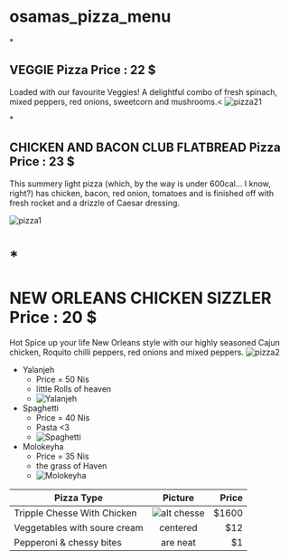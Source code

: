 
# osamas_pizza_menu

*<h2>VEGGIE Pizza Price : 22 $</h2>
Loaded with our favourite Veggies! A delightful combo of fresh spinach, mixed peppers, red onions, sweetcorn and mushrooms.<
![pizza21](https://www.pizzahut.co.uk/restaurants/r/SysSiteAssets/rebrand/food/foodhero/pzh1800_5473_individual_pan_teaser_460x960px.png)

*<h2>CHICKEN AND BACON CLUB FLATBREAD Pizza Price : 23 $</h2>
This summery light pizza (which, by the way is under 600cal... I know, right?)
has chicken, bacon, red onion, tomatoes and is finished off with fresh rocket and
a drizzle of Caesar dressing. 

![pizza1](https://www.pizzahut.co.uk/restaurants/r/SysSiteAssets/rebrand/food/foodhero/chicken-bacon-hero.png)

*<h1>NEW ORLEANS CHICKEN SIZZLER Price : 20 $</h1>
Hot Spice up your life New Orleans style with our highly seasoned Cajun chicken, Roquito chilli peppers, red onions and mixed peppers. 
![pizza2](https://www.pizzahut.co.uk/restaurants/r/SysSiteAssets/rebrand/food/foodhero/pzh2292_6621_4_new_orleans_sizzler.png)
=======
 - Yalanjeh
    + Price = 50 Nis
    + little Rolls of heaven
    + ![Yalanjeh](http://www.tareekaa.com/wp-content/uploads/2015/07/%D9%8A%D9%84%D9%86%D8%AC%D9%8A-%D9%88%D8%B1%D9%82-%D8%A7%D9%84%D8%B9%D9%86%D8%A8.jpg)
 - Spaghetti
    + Price = 40 Nis
    + Pasta <3
    + ![Spaghetti](https://barilla.azureedge.net/~/media/images/en_us/hero-images/spaghetti_v2.png)
 - Molokeyha
    + Price = 35 Nis
    + the grass of Haven
    + ![Molokeyha](http://nooun.net/img/article/banner/ed06d3ba5d8642259fdc2017240870f7.jpg)
    
| Pizza Type                     | Picture       | Price  |
| -------------                  |:-------------:| -----:|
| Tripple Chesse With Chicken    | ![alt chesse](http://slice.seriouseats.com/images/2012/05/20120524-0207712-pizza-hut-cheesy-bites-whole.jpg)| $1600 |
| Veggetables with soure cream   | centered      |   $12 |
| Pepperoni & chessy bites       | are neat       |    $1 |


